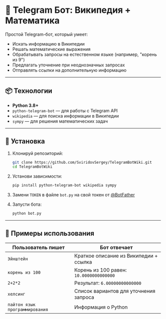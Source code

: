 
# 🤖 Telegram Бот: Википедия + Математика

Простой Telegram-бот, который умеет:
- Искать информацию в Википедии
- Решать математические выражения
- Обрабатывать запросы на естественном языке (например, "корень из 9")
- Предлагать уточнение при неоднозначных запросах
- Отправлять ссылки на дополнительную информацию

---

## 📦 Технологии

- **Python 3.8+**
- `python-telegram-bot` — для работы с Telegram API
- `wikipedia` — для поиска информации в Википедии
- `sympy` — для решения математических задач

---

## 🚀 Установка

1. Клонируй репозиторий:
   ```bash
   git clone https://github.com/SviridovSergey/TelegramBotWiki.git
   cd TelegramBotWiki
   ```

2. Установи зависимости:
   ```bash
   pip install python-telegram-bot wikipedia sympy
   ```

3. Замени `TOKEN` в файле `bot.py` на свой токен от [@BotFather](https://t.me/BotFather)

4. Запусти бота:
   ```bash
   python bot.py
   ```

---

## 🧪 Примеры использования

| Пользователь пишет | Бот отвечает |
|--------------------|--------------|
| `Эйнштейн` | Краткое описание из Википедии + ссылка |
| `корень из 100` | Корень из 100 равен: `10.0000000000000` |
| `2+2*2` | Результат: `6.00000000000000` |
| `хелсинг` | Список вариантов для уточнения запроса |
| `пайтон язык программирования` | Информация о Python |
